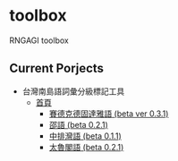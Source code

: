 # toolbox

RNGAGI toolbox

## Current Porjects
- 台灣南島語詞彙分級標記工具
  + [首頁](https://rngagi.github.io/toolbox/vp/index.html)
    + [賽德克德固達雅語 (beta ver 0.3.1)](https://rngagi.github.io/toolbox/vp/tgdaya.html)
    + [邵語 (beta 0.2.1)](https://rngagi.github.io/toolbox/vp/thau.html)
    + [中排灣語 (beta 0.1.1)](https://rngagi.github.io/toolbox/vp/paiwan.html)
    + [太魯閣語 (beta 0.2.1)](https://rngagi.github.io/toolbox/vp/trukutruku.html)

